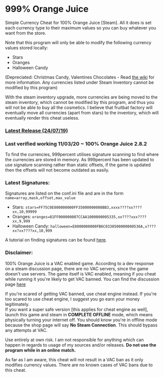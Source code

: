 # 999% Orange Juice
Simple Currency Cheat for 100% Orange Juice [Steam]. All it does is set each currency type to their maximum values so you can buy whatever you want from the store. 

Note that this program will only be able to modify the following currency values stored locally:
- Stars
- Oranges
- Halloween Candy

(Depreciated: Christmas Candy, Valentines Chocolates - Read [the wiki](https://100orangejuice.gamepedia.com/Currency) for more information. Any currencies listed under Steam Inventory cannot be modified by this program)

With the steam inventory upgrade, more currencies are being moved to the steam inventory, which cannot be modified by this program, and thus you will not be able to buy all the cosmetics. I believe that fruitbat factory will eventually move all currencies (apart from stars) to the inventory, which will eventually render this cheat useless.

### [Latest Release (24/07/19)](https://github.com/tsuneko/Orange-Juice/releases/download/2.2.1/999percent.zip)
### Last verified working 11/03/20 ~ 100% Orange Juice 2.8.2

To find the currencies, 999percent utilises signature scanning to find where the currencies are stored in memory. As 999percent has been updated to use signature scanning rather than static offsets, if the game is updated then the offsets will not become outdated as easily.

### Latest Signatures:
Signatures are listed on the conf.ini file and are in the form `name=array,mask,offset,max_value`
- Stars: `stars=FF75C0E800000000FF35000000008BB3,xxxx????xx????xx,10,99999`
- Oranges: `oranges=81FF000000007CCAA1000000005335,xx????xxx????xx,9,999`
- Halloween Candy: `halloween=E8000000000FB6C0330500000000536A,x????xx?xx????xx,10,999`

A tutorial on finding signatures can be found [here](https://www.unknowncheats.me/forum/programming-for-beginners/171994-understanding-pattern-scanning-concept.html).

### Disclaimer:

100% Orange Juice is a VAC enabled game. According to a dev response on a steam discussion page, there are no VAC servers, since the game doesn't use servers. The game itself is VAC enabled, meaning if you cheat while running it you're likely to get VAC banned.
You can find the discussion page [here](https://steamcommunity.com/app/282800/discussions/0/1744480966997301464/)

If you're scared of getting VAC banned, use cheat engine instead. If you're too scared to use cheat engine, I suggest you go earn your money legitimately.  
If you want a super safe version [this applies for cheat engine as well], launch this game and steam in **COMPLETE OFFLINE** mode, which means physically turning your internet off. You should know you're in offline mode because the shop page will say **No Steam Connection**. This should bypass any attempts at VAC.

Use entirely at own risk. I am not responsible for anything which can happen in regards to usage of my sources and/or releases. **Do not use the program while in an online match.**

As far as I am aware, this cheat will not result in a VAC ban as it only modifies currency values. There are no known cases of VAC bans due to this cheat.

